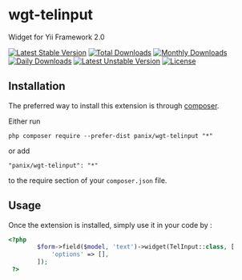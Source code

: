 wgt-telinput
===========
Widget for Yii Framework 2.0

[![Latest Stable Version](https://poser.pugx.org/panix/wgt-telinput/v/stable)](https://packagist.org/packages/panix/wgt-telinput) [![Total Downloads](https://poser.pugx.org/panix/wgt-telinput/downloads)](https://packagist.org/packages/panix/wgt-telinput) [![Monthly Downloads](https://poser.pugx.org/panix/wgt-telinput/d/monthly)](https://packagist.org/packages/panix/wgt-telinput) [![Daily Downloads](https://poser.pugx.org/panix/wgt-telinput/d/daily)](https://packagist.org/packages/panix/wgt-telinput) [![Latest Unstable Version](https://poser.pugx.org/panix/wgt-telinput/v/unstable)](https://packagist.org/packages/panix/wgt-telinput) [![License](https://poser.pugx.org/panix/wgt-telinput/license)](https://packagist.org/packages/panix/wgt-telinput)

Installation
------------

The preferred way to install this extension is through [composer](http://getcomposer.org/download/).

Either run

```
php composer require --prefer-dist panix/wgt-telinput "*"
```

or add

```
"panix/wgt-telinput": "*"
```

to the require section of your `composer.json` file.


Usage
-----

Once the extension is installed, simply use it in your code by :

```php
<?php
        $form->field($model, 'text')->widget(TelInput::class, [
            'options' => [],
        ]);
 ?>
```

